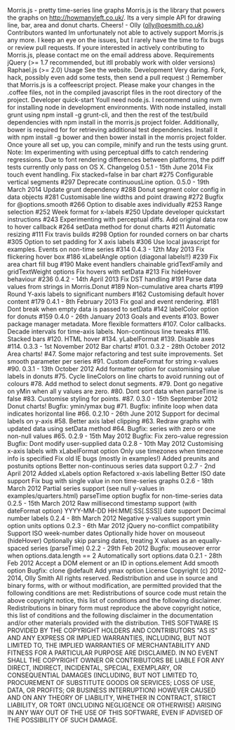 Morris.js - pretty time-series line graphs Morris.js is the library that powers the graphs on http://howmanyleft.co.uk/. Its a very simple API for drawing line, bar, area and donut charts. Cheers! - Olly (olly@oesmith.co.uk) Contributors wanted Im unfortunately not able to actively support Morris.js any more. I keep an eye on the issues, but I rarely have the time to fix bugs or review pull requests. If youre interested in actively contributing to Morris.js, please contact me on the email address above. Requirements jQuery (>= 1.7 recommended, but itll probably work with older versions) Raphael.js (>= 2.0) Usage See the website. Development Very daring. Fork, hack, possibly even add some tests, then send a pull request :) Remember that Morris.js is a coffeescript project. Please make your changes in the .coffee files, not in the compiled javascript files in the root directory of the project. Developer quick-start Youll need node.js. I recommend using nvm for installing node in development environments. With node installed, install grunt using npm install -g grunt-cli, and then the rest of the test/build dependencies with npm install in the morris.js project folder. Additionally, bower is required for for retrieving additional test dependencies. Install it with npm install -g bower and then bower install in the morris project folder. Once youre all set up, you can compile, minify and run the tests using grunt. Note: Im experimenting with using perceptual diffs to catch rendering regressions. Due to font rendering differences between platforms, the pdiff tests currently only pass on OS X. Changelog 0.5.1 - 15th June 2014 Fix touch event handling. Fix stacked=false in bar chart #275 Configurable vertical segments #297 Deprecate continuousLine option. 0.5.0 - 19th March 2014 Update grunt dependency #288 Donut segment color config in data objects #281 Customisable line widths and point drawing #272 Bugfix for @options.smooth #266 Option to disable axes individually #253 Range selection #252 Week format for x-labels #250 Update developer quickstart instructions #243 Experimenting with perceptual diffs. Add original data row to hover callback #264 setData method for donut charts #211 Automatic resizing #111 Fix travis builds #298 Option for rounded corners on bar charts #305 Option to set padding for X axis labels #306 Use local javascript for examples. Events on non-time series #314 0.4.3 - 12th May 2013 Fix flickering hover box #186 xLabelAngle option (diagonal labels!!) #239 Fix area chart fill bug #190 Make event handlers chainable gridTextFamily and gridTextWeight options Fix hovers with setData #213 Fix hideHover behaviour #236 0.4.2 - 14th April 2013 Fix DST handling #191 Parse data values from strings in Morris.Donut #189 Non-cumulative area charts #199 Round Y-axis labels to significant numbers #162 Customising default hover content #179 0.4.1 - 8th February 2013 Fix goal and event rendering. #181 Dont break when empty data is passed to setData #142 labelColor option for donuts #159 0.4.0 - 26th January 2013 Goals and events #103. Bower package manager metadata. More flexible formatters #107. Color callbacks. Decade intervals for time-axis labels. Non-continous line tweaks #116. Stacked bars #120. HTML hover #134. yLabelFormat #139. Disable axes #114. 0.3.3 - 1st November 2012 Bar charts! #101. 0.3.2 - 28th October 2012 Area charts! #47. Some major refactoring and test suite improvements. Set smooth parameter per series #91. Custom dateFormat for string x-values #90. 0.3.1 - 13th October 2012 Add formatter option for customising value labels in donuts #75. Cycle lineColors on line charts to avoid running out of colours #78. Add method to select donut segments. #79. Dont go negative on yMin when all y values are zero. #80. Dont sort data when parseTime is false #83. Customise styling for points. #87. 0.3.0 - 15th September 2012 Donut charts! Bugfix: ymin/ymax bug #71. Bugfix: infinite loop when data indicates horizontal line #66. 0.2.10 - 26th June 2012 Support for decimal labels on y-axis #58. Better axis label clipping #63. Redraw graphs with updated data using setData method #64. Bugfix: series with zero or one non-null values #65. 0.2.9 - 15th May 2012 Bugfix: Fix zero-value regression Bugfix: Dont modify user-supplied data 0.2.8 - 10th May 2012 Customising x-axis labels with xLabelFormat option Only use timezones when timezone info is specified Fix old IE bugs (mostly in examples!) Added preunits and postunits options Better non-continuous series data support 0.2.7 - 2nd April 2012 Added xLabels option Refactored x-axis labelling Better ISO date support Fix bug with single value in non time-series graphs 0.2.6 - 18th March 2012 Partial series support (see null y-values in examples/quarters.html) parseTime option bugfix for non-time-series data 0.2.5 - 15th March 2012 Raw millisecond timestamp support (with dateFormat option) YYYY-MM-DD HH:MM[:SS[.SSS]] date support Decimal number labels 0.2.4 - 8th March 2012 Negative y-values support ymin option units options 0.2.3 - 6th Mar 2012 jQuery no-conflict compatibility Support ISO week-number dates Optionally hide hover on mouseout (hideHover) Optionally skip parsing dates, treating X values as an equally-spaced series (parseTime) 0.2.2 - 29th Feb 2012 Bugfix: mouseover error when options.data.length == 2 Automatically sort options.data 0.2.1 - 28th Feb 2012 Accept a DOM element or an ID in options.element Add smooth option Bugfix: clone @default Add ymax option License Copyright (c) 2012-2014, Olly Smith All rights reserved. Redistribution and use in source and binary forms, with or without modification, are permitted provided that the following conditions are met: Redistributions of source code must retain the above copyright notice, this list of conditions and the following disclaimer. Redistributions in binary form must reproduce the above copyright notice, this list of conditions and the following disclaimer in the documentation and/or other materials provided with the distribution. THIS SOFTWARE IS PROVIDED BY THE COPYRIGHT HOLDERS AND CONTRIBUTORS "AS IS" AND ANY EXPRESS OR IMPLIED WARRANTIES, INCLUDING, BUT NOT LIMITED TO, THE IMPLIED WARRANTIES OF MERCHANTABILITY AND FITNESS FOR A PARTICULAR PURPOSE ARE DISCLAIMED. IN NO EVENT SHALL THE COPYRIGHT OWNER OR CONTRIBUTORS BE LIABLE FOR ANY DIRECT, INDIRECT, INCIDENTAL, SPECIAL, EXEMPLARY, OR CONSEQUENTIAL DAMAGES (INCLUDING, BUT NOT LIMITED TO, PROCUREMENT OF SUBSTITUTE GOODS OR SERVICES; LOSS OF USE, DATA, OR PROFITS; OR BUSINESS INTERRUPTION) HOWEVER CAUSED AND ON ANY THEORY OF LIABILITY, WHETHER IN CONTRACT, STRICT LIABILITY, OR TORT (INCLUDING NEGLIGENCE OR OTHERWISE) ARISING IN ANY WAY OUT OF THE USE OF THIS SOFTWARE, EVEN IF ADVISED OF THE POSSIBILITY OF SUCH DAMAGE.